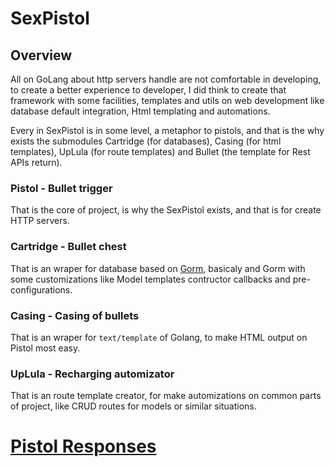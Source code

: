 # SexPistol



## Overview

All on GoLang about http servers handle are not comfortable in developing, to create a better experience to developer, I did think to create that framework with some facilities, templates and utils on web development like database default integration, Html templating and automations.

Every in SexPistol is in some level, a metaphor to pistols, and that is the why exists the submodules Cartridge (for databases), Casing (for html templates), UpLula (for route templates) and Bullet (the template for Rest APIs return).

### Pistol - Bullet trigger

That is the core of project, is why the SexPistol exists, and that is for create HTTP servers.

### Cartridge - Bullet chest

That is an wraper for database based on [Gorm](gorm.io), basicaly and Gorm with some customizations like Model templates contructor callbacks and pre-configurations.

### Casing - Casing of bullets

That is an wraper for `text/template` of Golang, to make HTML output on Pistol most easy.

### UpLula - Recharging automizator

That is an route template creator, for make automizations on common parts of project, like CRUD routes for models or similar situations.

# [Pistol Responses](./pistol-responses.html)

